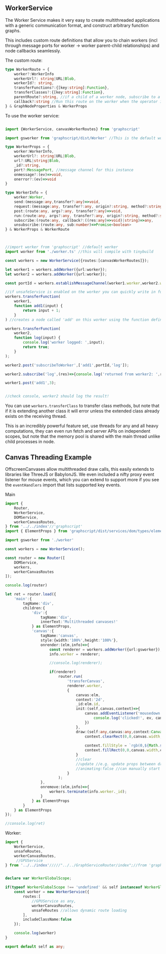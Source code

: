 ## WorkerService

The Worker Service makes it very easy to create multithreaded applications with a generic communication format, and construct arbitrary function graphs.

This includes custom route definitions that allow you to chain workers (incl through message ports for worker -> worker parent-child relationships) and node callbacks seamlessly. 

The custom route:
```ts
type WorkerRoute = {
    worker?:WorkerInfo
    workerUrl?: string|URL|Blob,
    workerId?: string,
    transferFunctions?:{[key:string]:Function},
    transferClasses?:{[key:string]:Function},
    parentRoute?:string, //if a child of a worker node, subscribe to a route on a parent worker?
    callback?:string //Run this route on the worker when the operator is called. If this route is a child of another node, run this node on the child worker when it receives a message. 
} & GraphNodeProperties & WorkerProps

```


To use the worker service:
```ts

import {WorkerService, canvasWorkerRoutes} from 'graphscript' 

import gsworker from 'graphscript/dist/Worker' //This is the default worker which is set up with a worker service to send/receive messages, plus unsafeservice to write data and functions arbitrarily to build single file pipelines

type WorkerProps = {
    worker:WorkerInfo,
    workerUrl?: string|URL|Blob,
    url?:URL|string|Blob,
    _id?:string,
    port?:MessagePort, //message channel for this instance
    onmessage?:(ev)=>void,
    onerror?:(ev)=>void
} 

type WorkerInfo = {
    worker:Worker,
    send:(message:any,transfer?:any)=>void,
    request:(message:any, transfer?:any, origin?:string, method?:string)=>Promise<any>,
    post:(route:any, args?:any, transfer?:any)=>void,
    run:(route:any, args?:any, transfer?:any, origin?:string, method?:string)=>Promise<any>
    subscribe:(route:any, callback?:((res:any)=>void)|string)=>any,
    unsubscribe:(route:any, sub:number)=>Promise<boolean>
} & WorkerProps & WorkerRoute



//import worker from 'graphscript' //default worker
import worker from './worker.ts' //this will compile with tinybuild

const workers = new WorkerService({routes:[canvasWorkerRoutes]});

let worker1 = workers.addWorker({url:worker});
let worker2 = workers.addWorker({url:worker});

const portId = workers.establishMessageChannel(worker1.worker,worker2.worker)

//if unsafeService is enabled on the worker you can quickly write in functions from the main thread
workers.transferFunction(
    worker1,
    function add1(input) {
        return input + 1;
    }
) //creates a node called 'add' on this worker using the function definition

workers.transferFunction(
    worker2,
    function log(input) {
        console.log('worker logged: ',input);
        return true;
    }
);

worker2.post('subscribeToWorker',['add1',portId,'log']);

worker2.subscribe('log',(res)=>{console.log('returned from worker2: ',res);}) //should grab the 'true' result from worker2 back on the main thread.

worker1.post('add1',3);


//check console, worker2 should log the result!

```

You can use `workers.transferClass` to transfer class methods, but note that if it is extending another class it will error unless the extended class already exists on the receiving thread.

This is an incredibly powerful feature set, use threads for any and all heavy computations, they can even run fetch and server APIs on independent scopes, but note that the memory pool is shared with the main thread unlike child processes in node.



## Canvas Threading Example

OffscreenCanvases allow multithreaded draw calls, this easily extends to libraries like ThreeJS or BabylonJS. We even included a nifty proxy event listener for mouse events, which you can extend to support more if you see the `eventHandlers` import that lists supported key events.

Main
```ts
import {
    Router,
    WorkerService,
    DOMService,
    workerCanvasRoutes,
} from '../../index'//'graphscript'
import { ElementProps } from 'graphscript/dist/services/dom/types/element';

import gsworker from './worker'

const workers = new WorkerService();

const router = new Router([
    DOMService,
    workers,
    workerCanvasRoutes
]);

console.log(router)

let ret = router.load({
    'main':{
        tagName:'div',
        children:{
            'div':{
                tagName:'div',
                innerText:'Multithreaded canvases!'
            } as ElementProps,
            'canvas':{
                tagName:'canvas',
                style:{width:'100%',height:'100%'},
                onrender:(elm,info)=>{
                    const renderer = workers.addWorker({url:gsworker});
                    info.worker = renderer;

                    //console.log(renderer);

                    if(renderer)
                        router.run(
                            'transferCanvas', 
                            renderer.worker, 
                            {
                                canvas:elm,
                                context:'2d',
                                _id:elm.id,
                                init:(self,canvas,context)=>{
                                    canvas.addEventListener('mousedown',(ev)=>{
                                        console.log('clicked!', ev, canvas);
                                    })
                                },
                                draw:(self:any,canvas:any,context:CanvasRenderingContext2D)=>{
                                    context.clearRect(0,0,canvas.width, canvas.height);
                                    
                                    context.fillStyle = `rgb(0,${Math.sin(Date.now()*0.001)*255},${Math.cos(Date.now()*0.001)*255})`;
                                    context.fillRect(0,0,canvas.width,canvas.height);
                                }
                                //clear
                                //update //e.g. update props between draw calls or call drawFrame manually
                                //animating:false //can manually start the animation later
                            }
                        );
                },
                onremove:(elm,info)=>{
                    workers.terminate(info.worker._id);
                }        
            } as ElementProps      
        } 
    } as ElementProps
});

//console.log(ret)
```

Worker:
```ts
import { 
    WorkerService, 
    unsafeRoutes, 
    workerCanvasRoutes,
     //GPUService 
} from '../../index'/////"../../GraphServiceRouter/index";//from 'graphscript'


declare var WorkerGlobalScope;

if(typeof WorkerGlobalScope !== 'undefined' && self instanceof WorkerGlobalScope) {
    const worker = new WorkerService({
        routes:[
            //GPUService as any,
            workerCanvasRoutes,
            unsafeRoutes //allows dynamic route loading
        ],
        includeClassName:false
    });

    console.log(worker)
}

export default self as any;

```
